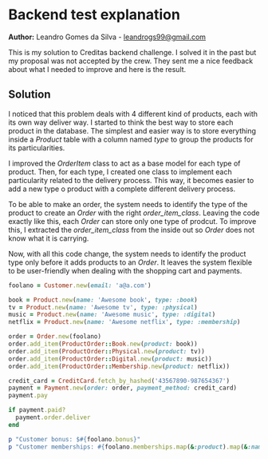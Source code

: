 # Backend test explanation

**Author:** Leandro Gomes da Silva - [leandrogs99@gmail.com](leandrogs99@gmail.com)

This is my solution to Creditas backend challenge. I solved it in the past but
my proposal was not accepted by the crew. They sent me a nice feedback about
what I needed to improve and here is the result.

## Solution

I noticed that this problem deals with 4 different kind of products, each with
its own way deliver way. I started to think the best way to store each product
in the database. The simplest and easier way is to store everything inside a
*Product* table with a column named *type* to group the products for its
particularities.

I improved the *OrderItem* class to act as a base model for each type of
product. Then, for each type, I created one class to implement each
particularity related to the delivery process. This way, it becomes easier to
add a new type o product with a complete different delivery process.

To be able to make an order, the system needs to identify the type of the
product to create an *Order* with the right *order_item_class*. Leaving the code
exactly like this, each *Order* can store only one type of prodcut. To improve
this, I extracted the *order_item_class* from the inside out so *Order* does not
know what it is carrying.

Now, with all this code change, the system needs to identify the product type
only before it adds products to an *Order*. It leaves the system flexible to be
user-friendly when dealing with the shopping cart and payments.

```ruby
foolano = Customer.new(email: 'a@a.com')

book = Product.new(name: 'Awesome book', type: :book)
tv = Product.new(name: 'Awesome tv', type: :physical)
music = Product.new(name: 'Awesome music', type: :digital)
netflix = Product.new(name: 'Awesome netflix', type: :membership)

order = Order.new(foolano)
order.add_item(ProductOrder::Book.new(product: book))
order.add_item(ProductOrder::Physical.new(product: tv))
order.add_item(ProductOrder::Digital.new(product: music))
order.add_item(ProductOrder::Membership.new(product: netflix))

credit_card = CreditCard.fetch_by_hashed('43567890-987654367')
payment = Payment.new(order: order, payment_method: credit_card)
payment.pay

if payment.paid?
  payment.order.deliver
end

p "Customer bonus: $#{foolano.bonus}"
p "Customer memberships: #{foolano.memberships.map(&:product).map(&:name)}"
```
